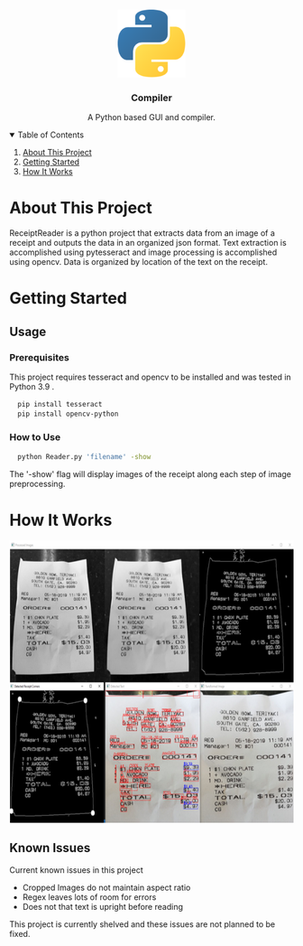 <!-- PROJECT LOGO -->
<br />
<p align="center">
  <img src="../images/python-logo.png" alt="Logo" width="120" height="120">

  <h3 align="center">Compiler</h3>
  <p align="center">
  A Python based GUI and compiler.
  </p>
</p>

<!-- TABLE OF CONTENTS -->
<details open="open">
  <summary>Table of Contents</summary>
  <ol>
    <li>
      <a href="about-this-project">About This Project</a>
    </li>
    <li>
      <a href="getting-started">Getting Started</a>
    </li>
    <li>
      <a href="how-it-works">How It Works</a>
    </li>
  </ol>
  
<!-- ABOUT THIS PROJECT -->
# About This Project
ReceiptReader is a python project that extracts data from an image of a receipt and outputs the data in an organized json format. Text extraction is accomplished using pytesseract and image processing is accomplished using opencv. Data is organized by location of the text on the receipt.
<!-- GETTING STARTED-->
# Getting Started
## Usage
### Prerequisites
This project requires tesseract and opencv to be installed and was tested in Python 3.9 .
```sh
  pip install tesseract
  pip install opencv-python
```
### How to Use
```sh
  python Reader.py 'filename' -show
```
The '-show' flag will display images of the receipt along each step of image preprocessing.
<!-- HOW IT WORKS -->
# How It Works
  
<p align="center">
    <img src="../images/testoutput.png" alt="Logo" width="800" height="500">
<p>

## Known Issues
Current known issues in this project
* Cropped Images do not maintain aspect ratio
* Regex leaves lots of room for errors
* Does not that text is upright before reading

This project is currently shelved and these issues are not planned to be fixed.
